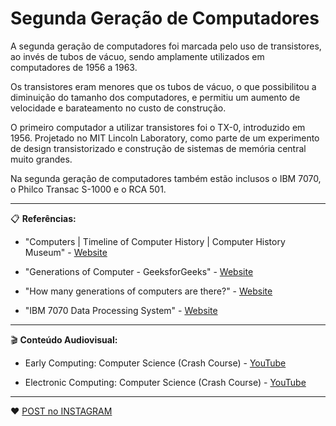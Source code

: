 # Segunda Geração de Computadores

A segunda geração de computadores foi marcada pelo uso de transistores, ao invés de tubos de vácuo, sendo amplamente utilizados em computadores de 1956 a 1963.

Os transistores eram menores que os tubos de vácuo, o que possibilitou a diminuição do tamanho dos computadores, e permitiu um aumento de velocidade e barateamento no custo de construção.

O primeiro computador a utilizar transistores foi o TX-0, introduzido em 1956. Projetado no MIT Lincoln Laboratory, como parte de um experimento de design transistorizado e construção de sistemas de memória central muito grandes.

Na segunda geração de computadores também estão inclusos o IBM 7070, o Philco Transac S-1000 e o RCA 501.

---

📋 **Referências:**

- "Computers | Timeline of Computer History | Computer History Museum" - [Website](https://www.computerhistory.org/timeline/computers/)

- "Generations of Computer - GeeksforGeeks" - [Website](https://www.geeksforgeeks.org/generations-of-computer/)

- "How many generations of computers are there?" - [Website](https://www.computerhope.com/issues/ch001921.htm)

- "IBM 7070 Data Processing System" - [Website](https://www.ithistory.org/db/hardware/ibm/ibm-7070-data-processing-system)

---


🎬 **Conteúdo Audiovisual:**

- Early Computing: Computer Science (Crash Course) - [YouTube](https://www.youtube.com/watch?v=O5nskjZ_GoI)

- Electronic Computing: Computer Science (Crash Course) - [YouTube](https://www.youtube.com/watch?v=LN0ucKNX0hc)

---

:heart: [POST no INSTAGRAM](https://www.instagram.com/p/CK8_am2MGrS/)
